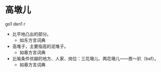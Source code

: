 # 高墩儿
go1 den1 r
+ 比平地凸出的部分。
  * 如东方言词典
+ 高堆子，主要指高的泥堆子。
  * 如皋方言词典
+ 比喻条件优越的地方、人家、岗位：三花墩儿、两花墩儿——拣～扒（ba1）。
  * 如皋方言词典
